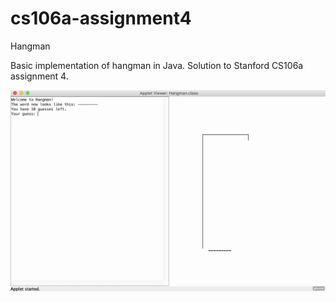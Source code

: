 # cs106a-assignment4
Hangman

Basic implementation of hangman in Java. Solution to Stanford CS106a assignment 4.

![GitHub Logo](/assets/hangman.gif)

